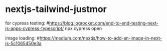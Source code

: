# nextjs-tailwind-justmor

for cypress testing: 
#https://blog.logrocket.com/end-to-end-testing-next-js-apps-cypress-typescript/
npx cypress open

image loading:
#https://medium.com/nextjs/how-to-add-an-image-in-next-js-5c1065450e3a